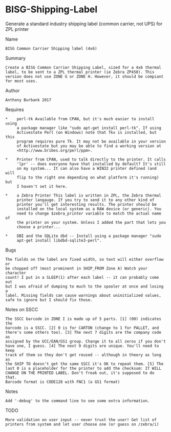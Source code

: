 # BISG-Shipping-Label
Generate a standard industry shipping label (common carrier, not UPS) for ZPL printer

Name

    BISG Common Carrier Shipping label (4x6)

Summary

    Create a BISG Common Carrier Shipping Label, sized for a 4x6 thermal
    label, to be sent to a ZPL thermal printer (ie Zebra ZP450). This
    version does not use ZONE G or ZONE H. However, it should be compiant
    for most uses.

Author

    Anthony Burbank 2017

  Requires
  
    *    perl-tk Available from CPAN, but it's much easier to install using
         a package manager like "sudo apt-get install perl-tk". If using
         Activestate Perl (on Windows) note that Tkx is installed, but this
         program requires pure Tk. It may not be available in your version
         of Activestate but you may be able to find a working version at
         <http://www.bribes.org/perl/ppm>.

    *    Printer from CPAN, used to talk directly to the printer. It calls
         'lpr' -- does everyone have that installed by default? It's still
         on my system... It can also have a WIN32 printer defined (and will
         flip to the right one depending on what platform it's running) but
         I haven't set it here.

    *    a Zebra Printer This label is written in ZPL, the Zebra thermal
         printer langauge. If you try to send it to any other kind of
         printer you'll get interesting results. The printer should be
         installed on the local system as a RAW device (or generic). You
         need to change $zebra_printer variable to match the actual name of
         the printer on your system. Unless I added the part that lets you
         choose a printer...

    *    DBI and the SQLite dbd -- Install using a package manager "sudo
         apt-get install libdbd-sqlite3-perl".

Bugs

    The fields on the label are fixed width, so text will either overflow or
    be chopped off (most prominent in SHIP_FROM Zone A) Watch your character
    count! I put in a SLEEP(1) after each label -- it can probably come out
    but I was afraid of dumping to much to the spooler at once and losing a
    label. Missing fields can cause warnings about uninitialized values,
    safe to ignore but I should fix those.

Notes on SSCC

    The SSCC barcode in ZONE I is made up of 5 parts. [1] (00) indicates the
    barcode is a SSCC. [2] 0 is for CARTON (change to 1 for PALLET, and
    there's some others too). [3] The next 7 digits are the company code as
    assigned by the UCC/EAN/GS1 group. Change it to all zeros if you don't
    have one, I guess. [4] The next 9 digits are unique. You'll need to keep
    track of them so they don't get reused -- although in theory as long as
    the SHIP TO doesn't get the same SSCC it's OK to repeat them. [5] The
    last 0 is a placeholder for the printer to add the checksum: IT WILL
    CHANGE ON THE PRINTED LABEL. Don't freak out, it's supposed to do that.
    Barcode format is CODE128 with FNC1 (a GS1 format)

Notes

    Add '-debug' to the command line to see some extra information.

TODO

    More validation on user input -- never trust the user! Get list of
    printers from system and let user choose one (or guess on /zebra/i)

